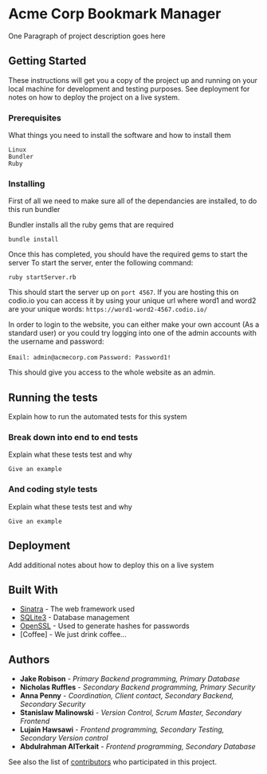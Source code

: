 # Acme Corp Bookmark Manager

One Paragraph of project description goes here

## Getting Started

These instructions will get you a copy of the project up and running on your local machine for development and testing purposes. See deployment for notes on how to deploy the project on a live system.

### Prerequisites

What things you need to install the software and how to install them

```
Linux
Bundler
Ruby
```

### Installing

First of all we need to make sure all of the dependancies are installed, to do this run bundler

Bundler installs all the ruby gems that are required

```
bundle install
```

Once this has completed, you should have the required gems to start the server
To start the server, enter the following command:

```
ruby startServer.rb
```

This should start the server up on `port 4567`. If you are hosting this on codio.io you can access it by using your unique url where word1 and word2 are your unique words: `https://word1-word2-4567.codio.io/`

In order to login to the website, you can either make your own account (As a standard user) or you could try logging into one of the admin accounts with the username and password:

`Email: admin@acmecorp.com`
`Password: Password1!`

This should give you access to the whole website as an admin.
## Running the tests

Explain how to run the automated tests for this system

### Break down into end to end tests

Explain what these tests test and why

```
Give an example
```

### And coding style tests

Explain what these tests test and why

```
Give an example
```

## Deployment

Add additional notes about how to deploy this on a live system

## Built With

* [Sinatra](http://sinatrarb.com/intro.html) - The web framework used
* [SQLite3](https://rubygems.org/gems/sqlite3/versions/1.3.11) - Database management
* [OpenSSL](https://docs.ruby-lang.org/en/2.1.0/OpenSSL.html) - Used to generate hashes for passwords
* [Coffee] - We just drink coffee...

## Authors

* **Jake Robison** - *Primary Backend programming, Primary Database*
* **Nicholas Ruffles** - *Secondary Backend programming, Primary Security*
* **Anna Penny** - *Coordination, Client contact, Secondary Backend, Secondary Security*
* **Stanislaw	Malinowski** - *Version Control, Scrum Master, Secondary Frontend*
* **Lujain	Hawsawi** - *Frontend programming, Secondary Testing, Secondary Version control*
* **Abdulrahman	AlTerkait** - *Frontend programming, Secondary Database*

See also the list of [contributors](https://git.shefcompsci.org.uk/com1001-2019-20/team22/project/-/project_members) who participated in this project.

